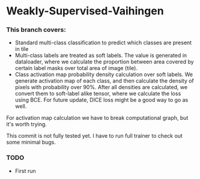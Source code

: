# Weakly-Supervised-Vaihingen

### This branch covers: 
- Standard multi-class classification to predict which classes are present in tile
- Multi-class labels are treated as soft labels. The value is generated in dataloader, where
we calculate the proportion between area covered by certain label masks over total area of image (tile).
- Class activation map probability density calculation over soft labels. We generate activation map of 
each class, and then calculate the density of pixels with probability over 90%. After all densities are 
calculated, we convert them to soft-label alike tensor, where we calculate the loss using BCE.
For future update, DICE loss might be a good way to go as well. 

For activation map calculation we have to break computational graph, but it's worth trying.

This commit is not fully tested yet. I have to run full trainer to check out some minimal bugs.


### TODO

- First run